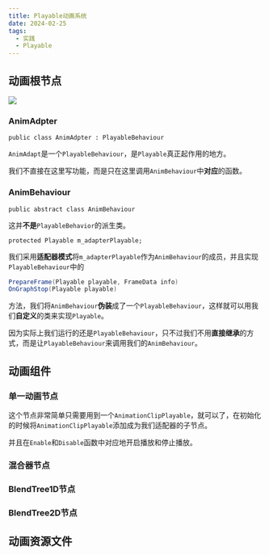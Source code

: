 ```yaml
---
title: Playable动画系统
date: 2024-02-25
tags:
  - 实践
  - Playable
---
```

## 动画根节点


![](/images/posts/Pasted%20image%2020240225135604.png)

### AnimAdpter

`public class AnimAdpter : PlayableBehaviour`

`AnimAdapt`是一个`PlayableBehaviour`，是`Playable`真正起作用的地方。

我们不直接在这里写功能，而是只在这里调用`AnimBehaviour`中**对应**的函数。
### AnimBehaviour 

`public abstract class AnimBehaviour`

这并**不是**`PlayableBehavior`的派生类。

`protected Playable m_adapterPlayable;`

我们采用**适配器模式**将`m_adapterPlayable`作为`AnimBehaviour`的成员，并且实现`PlayableBehaviour`中的

```C#
PrepareFrame(Playable playable, FrameData info)
OnGraphStop(Playable playable)
```

方法，我们将`AnimBehaviour`**伪装**成了一个`PlayableBehaviour`，这样就可以用我们**自定义**的类来实现`Playable`。

因为实际上我们运行的还是`PlayableBehaviour`，只不过我们不用**直接继承**的方式，而是让`PlayableBehaviour`来调用我们的`AnimBehaviour`。

## 动画组件

### 单一动画节点

这个节点非常简单只需要用到一个`AnimationClipPlayable`，就可以了，在初始化的时候将`AnimationClipPlayable`添加成为我们适配器的子节点。

并且在`Enable`和`Disable`函数中对应地开启播放和停止播放。

### 混合器节点


### BlendTree1D节点

### BlendTree2D节点

## 动画资源文件
